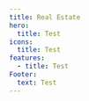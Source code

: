 ```yaml
---
title: Real Estate
hero:
  title: Test
icons:
  title: Test
features:
  - title: Test
Footer:
  text: Test
---
```


